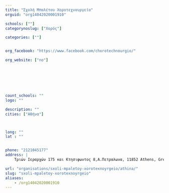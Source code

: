 ```yaml
---
title: "Σχολή Μπαλέτου Χοροτεχνουργείο"
orguid: "org14042020001910"

schools: [""]
categorynoslug: ["Χορός"]

categories: [""]


org_facebook: "https://www.facebook.com/chorotechnourgio/"

org_website: ["no"]







count_schools: ""
logo: ""

description: ""
cities: ["Αθήνα"]



long: ""
lat : ""


phone: "2121045177"
address: |
    Τριών Ιεραρχών 175 και Κτησιφωντος 8,Α.Πετραλωνα, 11852 Athens, Greece

url: "organisations/sxoli-mpaletoy-xorotexnoyrgeio/athina/"
slug: "sxoli-mpaletoy-xorotexnoyrgeio"
aliases:
    - /org14042020001910
---
```



